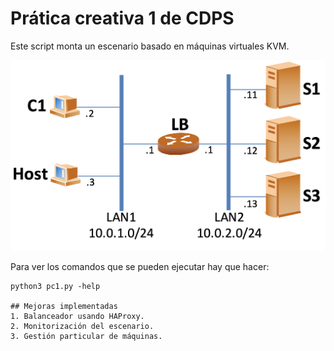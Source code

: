 # Prática creativa 1 de CDPS
Este script monta un escenario basado en máquinas virtuales KVM.

![Alt text](https://github.com/YMRodriguez/PCreativaCDPS/blob/YMRdev/escenario.png?raw=true "Optional Title")

Para ver los comandos que se pueden ejecutar hay que hacer:
```
python3 pc1.py -help

## Mejoras implementadas
1. Balanceador usando HAProxy.
2. Monitorización del escenario.
3. Gestión particular de máquinas.

